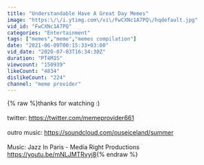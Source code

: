 ```yaml
---
title: "Understandable Have A Great Day Memes"
image: "https:\/\/i.ytimg.com\/vi\/FwCXNc1A7PQ\/hqdefault.jpg"
vid_id: "FwCXNc1A7PQ"
categories: "Entertainment"
tags: ["memes","meme","memes compilation"]
date: "2021-06-09T00:15:33+03:00"
vid_date: "2020-07-03T16:34:30Z"
duration: "PT4M1S"
viewcount: "150939"
likeCount: "4834"
dislikeCount: "224"
channel: "meme provider"
---
```

{% raw %}thanks for watching :)<br /><br />twitter:  <a rel="nofollow" target="blank" href="https://twitter.com/memeprovider661">https://twitter.com/memeprovider661</a><br /><br />outro music: <a rel="nofollow" target="blank" href="https://soundcloud.com/ouseiceland/summer">https://soundcloud.com/ouseiceland/summer</a><br /><br />Music: Jazz In Paris - Media Right Productions <a rel="nofollow" target="blank" href="https://youtu.be/mNLJMTRvyj8">https://youtu.be/mNLJMTRvyj8</a>{% endraw %}
